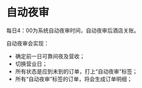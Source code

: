 # 自动夜审

每日4：00为系统自动夜审时间，自动夜审后酒店关账。

自动夜审会实现：

* 确定前一日可靠间夜及营收；
* 切换营业日；
* 所有状态是应到未到的订单，打上“自动夜审”标签；
* 所有“自动夜审”标签的订单，将会生成订单明细；



